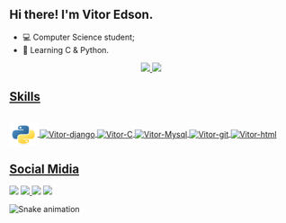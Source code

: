 ## Hi there! I'm Vitor Edson.

- 💻 Computer Science student;
- 📘 Learning C & Python.

<div align="center">
  <a href="https://github.com/vitoredsonrs">
  <img height="150em" src="https://github-readme-stats.vercel.app/api?username=vitoredsonrs&show_icons=true&theme=github_dark&include_all_commits=true&count_private=true"/>
  <img height="150em" src="https://github-readme-stats.vercel.app/api/top-langs/?username=vitoredsonrs&layout=compact&langs_count=7&theme=github_dark "/>
</div>
 
## Skills 
<div style="display: inline_block"><br>
  <img align="center" alt="Vitor-python" height="40" width="50" src="https://raw.githubusercontent.com/devicons/devicon/master/icons/python/python-original.svg">
  <img align="center" alt="Vitor-django" height="40" width="50" src="https://cdn.jsdelivr.net/gh/devicons/devicon/icons/django/django-original.svg">
  <img align="center" alt="Vitor-C" height="40" width="50" src="https://cdn.jsdelivr.net/gh/devicons/devicon/icons/c/c-original.svg">
  <img align="center" alt="Vitor-Mysql" height="40" width="50" src="https://cdn.jsdelivr.net/gh/devicons/devicon/icons/mysql/mysql-original.svg">
  <img align="center" alt="Vitor-git" height="40" width="50" src="https://cdn.jsdelivr.net/gh/devicons/devicon/icons/git/git-original.svg">
  <img align="center" alt="Vitor-html" height="50" width="60" src="https://cdn.jsdelivr.net/gh/devicons/devicon/icons/html5/html5-original-wordmark.svg">
 
</div>
  
## Social Midia
<div> 
    <a href="https://www.linkedin.com/in/vitoredson/" target="_blank"><img src="https://img.shields.io/badge/-LinkedIn-%230077B5?style=for-the-badge&logo=linkedin&logoColor=white" target="_blank"></a>
  <a href="https://discord.gg/cB6p46YYAd" target="_blank"><img src="https://img.shields.io/badge/Discord-7289DA?style=for-the-badge&logo=discord&logoColor=white" target="_blank">   </a> 
  <a href="https://www.instagram.com/thevitoredson/" target="_blank"><img src="https://img.shields.io/badge/-Instagram-%23E4405F?style=for-the-badge&logo=instagram&logoColor=white" target="_blank"></a>
  <a href = "mailto:vitoredsonrs@gmail.com"><img src="https://img.shields.io/badge/Gmail-D14836?style=for-the-badge&logo=gmail&logoColor=white" target="_blank"></a>
  
  
  ![Snake animation](https://github.com/vitoredsonrs/vitoredsonrs/blob/output/github-contribution-grid-snake.svg)
  
</div>
